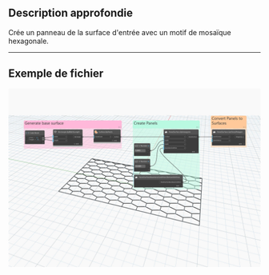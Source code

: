 ## Description approfondie
Crée un panneau de la surface d&apos;entrée avec un motif de mosaïque hexagonale.
___
## Exemple de fichier

![ByHexagons](./Autodesk.DesignScript.Geometry.PanelSurface.ByHexagons_img.jpg)
